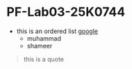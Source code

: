 # PF-Lab03-25K0744
- this is an ordered list
[google]("https://www.google.com/")
    - muhammad
    - shameer

> this is a quote
